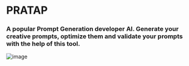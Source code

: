 # PRATAP
### A popular Prompt Generation developer AI. Generate your creative prompts, optimize them and validate your prompts with the help of this tool.

![image](https://github.com/user-attachments/assets/1e30d0c0-45e4-4a22-84c4-e660ac146a15)


